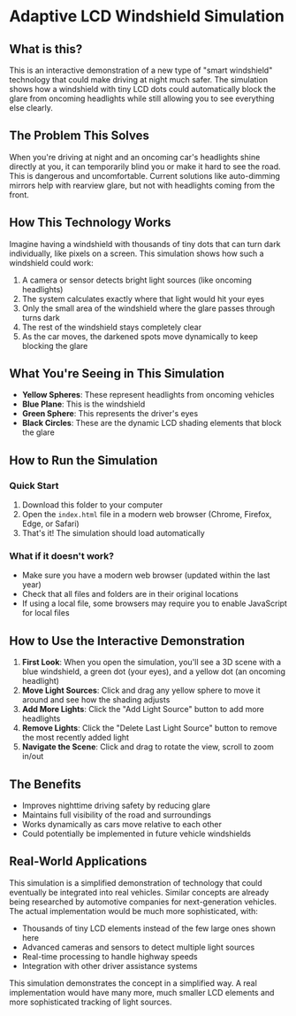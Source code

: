 # Adaptive LCD Windshield Simulation

## What is this?

This is an interactive demonstration of a new type of "smart windshield" technology that could make driving at night much safer. The simulation shows how a windshield with tiny LCD dots could automatically block the glare from oncoming headlights while still allowing you to see everything else clearly.

## The Problem This Solves

When you're driving at night and an oncoming car's headlights shine directly at you, it can temporarily blind you or make it hard to see the road. This is dangerous and uncomfortable. Current solutions like auto-dimming mirrors help with rearview glare, but not with headlights coming from the front.

## How This Technology Works

Imagine having a windshield with thousands of tiny dots that can turn dark individually, like pixels on a screen. This simulation shows how such a windshield could work:

1. A camera or sensor detects bright light sources (like oncoming headlights)
2. The system calculates exactly where that light would hit your eyes
3. Only the small area of the windshield where the glare passes through turns dark
4. The rest of the windshield stays completely clear
5. As the car moves, the darkened spots move dynamically to keep blocking the glare

## What You're Seeing in This Simulation

- **Yellow Spheres**: These represent headlights from oncoming vehicles
- **Blue Plane**: This is the windshield
- **Green Sphere**: This represents the driver's eyes
- **Black Circles**: These are the dynamic LCD shading elements that block the glare

## How to Run the Simulation

### Quick Start
1. Download this folder to your computer
2. Open the `index.html` file in a modern web browser (Chrome, Firefox, Edge, or Safari)
3. That's it! The simulation should load automatically

### What if it doesn't work?
- Make sure you have a modern web browser (updated within the last year)
- Check that all files and folders are in their original locations
- If using a local file, some browsers may require you to enable JavaScript for local files

## How to Use the Interactive Demonstration

1. **First Look**: When you open the simulation, you'll see a 3D scene with a blue windshield, a green dot (your eyes), and a yellow dot (an oncoming headlight)
2. **Move Light Sources**: Click and drag any yellow sphere to move it around and see how the shading adjusts
3. **Add More Lights**: Click the "Add Light Source" button to add more headlights
4. **Remove Lights**: Click the "Delete Last Light Source" button to remove the most recently added light
5. **Navigate the Scene**: Click and drag to rotate the view, scroll to zoom in/out

## The Benefits

- Improves nighttime driving safety by reducing glare
- Maintains full visibility of the road and surroundings
- Works dynamically as cars move relative to each other
- Could potentially be implemented in future vehicle windshields

## Real-World Applications

This simulation is a simplified demonstration of technology that could eventually be integrated into real vehicles. Similar concepts are already being researched by automotive companies for next-generation vehicles. The actual implementation would be much more sophisticated, with:

- Thousands of tiny LCD elements instead of the few large ones shown here
- Advanced cameras and sensors to detect multiple light sources
- Real-time processing to handle highway speeds
- Integration with other driver assistance systems

This simulation demonstrates the concept in a simplified way. A real implementation would have many more, much smaller LCD elements and more sophisticated tracking of light sources. 